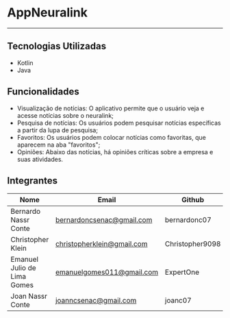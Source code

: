 # AppNeuralink
<hr>

## Tecnologias Utilizadas

- Kotlin
- Java

## Funcionalidades

- Visualização de notícias: O aplicativo permite que o usuário veja e acesse notícias sobre o neuralink;
- Pesquisa de notícias: Os usuários podem pesquisar notícias específicas a partir da lupa de pesquisa;
- Favoritos: Os usuários podem colocar notícias como favoritas, que aparecem na aba "favoritos";
- Opiniões: Abaixo das notícias, há opiniões críticas sobre a empresa e suas atividades.

## Integrantes

| Nome                        | Email                      | Github          |
|-----------------------------|----------------------------|-----------------|
| Bernardo Nassr Conte        | bernardoncsenac@gmail.com  | bernardonc07    |
| Christopher Klein           | christopherklein@gmail.com | Christopher9098 |
| Emanuel Julio de Lima Gomes | emanuelgomes011@gmail.com  | ExpertOne       |
| Joan Nassr Conte            | joanncsenac@gmail.com      | joanc07         |

  

